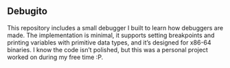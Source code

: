 ## Debugito

This repository includes a small debugger I built to learn how debuggers are made.
The implementation is minimal, it supports setting breakpoints and printing variables with primitive data types,
and it’s designed for x86-64 binaries.
I know the code isn’t polished, but this was a personal project worked on during my free time :P.
